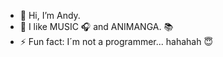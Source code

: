 - 👤 Hi, I’m Andy. 
- 🖤 I like MUSIC 🎧 and ANIMANGA. 📚
- ⚡ Fun fact: I´m not a programmer... hahahah 😇

<!---
lilmaglo/lilmaglo is a ✨ special ✨ repository because its `README.md` (this file) appears on your GitHub profile.
You can click the Preview link to take a look at your changes.
--->
